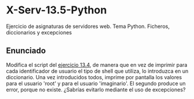 # X-Serv-13.5-Python

Ejercicio de asignaturas de servidores web. Tema Python. Ficheros, diccionarios 
y excepciones

## Enunciado 

Modifica el script del <a href="https://github.com/CursosWeb/X-Serv-13.4-Python">ejercicio 13.4</a>, de manera que en vez de imprimir para cada identificador de usuario el tipo
de shell que utiliza, lo introduzca en un diccionario. Una vez introducidos todos, imprime por pantalla los valores para el usuario 'root' y para el
usuario 'imaginario'. El segundo produce un error, porque no existe. ¿Sabrías evitarlo mediante el uso de excepciones?

